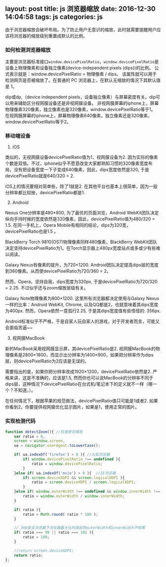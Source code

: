 layout: post
title: js 浏览器缩放
date: 2016-12-30 14:04:58
tags: js
categories: js
---
由于浏览器缩放会破坏布局。为了防止用户无意识的缩放，此时就需要提醒用户应该将浏览器的缩放级别重置成默认的比例。
<!-- more -->

### 如何检测浏览器缩放

主要是浏览器标准接口`window.devicePixelRatio`，`window.devicePixelRatio`是设备上物理像素和设备独立像素(device-independent pixels (dips))的比例。
公式表示就是：window.devicePixelRatio = 物理像素 / dips。
该属性就可以用于检测网页是否被缩放了。在普通的 PC 浏览器上，在默认无缩放的情况下其默认值是 1。

dip或dp,（device independent pixels，设备独立像素）与屏幕密度有关。dip可以用来辅助区分视网膜设备还是非视网膜设备。
非视网膜屏幕的iphone上，屏幕物理像素320像素，独立像素也是320像素，window.devicePixelRatio等于1。
在视网膜屏幕的iphone上，屏幕物理像素640像素，独立像素还是320像素，window.devicePixelRatio等于2。

### 移动端设备
1. iOS

类似的，无视网膜设备devicePixelRatio值为1，视网膜设备为2. 因为实际的像素个数是双倍。不过，iphone似乎不愿意改变大家都熟知习惯的320像素宽度布局，没有把设备宽度一下子变成640像素，因此，dips宽度依然是320, 于是devicePixelRatio就是640/320 = 2.

iOS上的情况要相对简单些，除了1就是2. 在其他平台也基本上很简单，因为一般分辨率都比较挫，devicePixelRatio都是1.

2. Android

Nexus One分辨率是480*800, 为了最优的页面浏览，Android WebKit团队决定纵向手持时候的宽度依然是320像素，因此，devicePixelRatio值为480/320 = 1.5.
在同一手机上，Opera Mobile有相同的结论，dips为320宽，devicePixelRatio也是1.5 。

BlackBerry Torch 9810(OS7)物理像素同样480像素，BlackBerry WebKit团队决定坚持devicePixelRatio为1。在Torch显示器上480px宽度站点或多或少有些难以阅读。

Galaxy Nexus有像素的提升，为720×1200. Android团队决定提高dips层的宽度到360像素。从而使devicePixelRatio为720/360 = 2。

然而，Opera，坚持自我，dips宽度为320px, 于是devicePixelRatio为720/320 = 2.25. 不过似乎还与zoom缩放层级有关。

Galaxy Note物理像素为800×1200. 这里所有浏览器都决定使用与Galaxy Nexus一样的比率：Android WebKit, Chrome, 以及QQ都是2，也就意味着其dips宽度为400px. 然而，Opera依然一意孤行2.25, 于是其dips宽度值有些怪怪的: 356px.

Android标准似乎不严格，于是自家人玩自家人的游戏，对于开发者而言，可能又会面临苦逼~~

3. 视网膜MacBook

新的MacBook采用视网膜显示屏，其devicePixelRatio是2. 视网膜MacBook的物理像素是2800×1800，而显示出分辨率为1400×900，如果把分辨率作为dips层，则devicePixelRatio为2应该是无误的。

需要指出的是，如果你把分辨率改成1920×1200，devicePixelRatio依然是2. 严格来讲，这是不准确的，应该是1.5, 然而你也可以说MacBook的分辨率不同于dips层，这种情况下devicePixelRatio在台式机/笔记本下的定义就不一样（哪一个？不知道。）。

在任何情况下，根据苹果的规范做法，devicePixelRatio值只可能是1或者2. 如果你看到2，你要提供视网膜优化显示图片，如果是1，使用正常的图片。

### 实现检测代码

```javascript
function detectZoom(){ //检查是否缩放
    var ratio = 0,
    screen = window.screen,
    ua = navigator.userAgent.toLowerCase();

    if( ua.indexOf('firefox') > 0 ){ //火狐浏览器
        if( window.devicePixelRatio !== undefined ){
            ratio = window.devicePixelRatio;
        }
    }else if( ua.indexOf('msie') > 0 ){  //IE浏览器
        if( screen.deviceXDPI && screen.logicalXDPI ){
            ratio = screen.deviceXDPI / screen.logicalXDPI;
        }
    }else if( window.outerWidth !== undefined && window.innerWidth !== undefined ){
        ratio = window.outerWidth / window.innerWidth;
    }

    if( ratio ){
        ratio = Math.round( ratio * 100 );
    }

    // 360安全浏览器下浏览器最大化时诡异的outerWidth和innerWidth不相等
    if( ratio === 99 || ratio === 101 ){
        ratio = 100;
    }

    //return screen.deviceXDPI;
    return ratio;
};
```